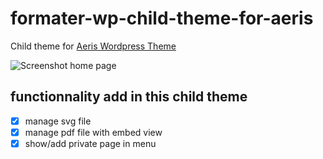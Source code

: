 # formater-wp-child-theme-for-aeris
Child theme for [Aeris Wordpress Theme](https://github.com/aeris-data/aeris-wordpress-theme)

![Screenshot home page](https://github.com/epointal/formater-wp-child-theme-for-aeris/blob/master/screenshot.png)

## functionnality add in this child theme
- [x] manage svg file
- [x] manage pdf file with embed view
- [x] show/add private page in menu
